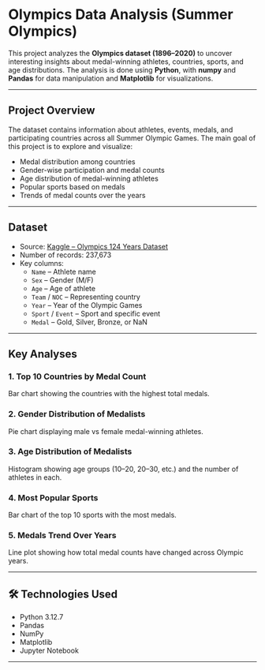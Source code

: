 # Olympics Data Analysis (Summer Olympics)

This project analyzes the **Olympics dataset (1896–2020)** to uncover interesting insights about medal-winning athletes, countries, sports, and age distributions. The analysis is done using **Python**, with **numpy** and **Pandas** for data manipulation and **Matplotlib** for visualizations.

---

## Project Overview

The dataset contains information about athletes, events, medals, and participating countries across all Summer Olympic Games. The main goal of this project is to explore and visualize:

- Medal distribution among countries
- Gender-wise participation and medal counts
- Age distribution of medal-winning athletes
- Popular sports based on medals
- Trends of medal counts over the years

---

##  Dataset

- Source: [Kaggle – Olympics 124 Years Dataset](https://www.kaggle.com/datasets/nitishsharma01/olympics-124-years-datasettill-2020)
- Number of records: 237,673
- Key columns:
  - `Name` – Athlete name
  - `Sex` – Gender (M/F)
  - `Age` – Age of athlete
  - `Team` / `NOC` – Representing country
  - `Year` – Year of the Olympic Games
  - `Sport` / `Event` – Sport and specific event
  - `Medal` – Gold, Silver, Bronze, or NaN

---

##  Key Analyses

### 1. Top 10 Countries by Medal Count
Bar chart showing the countries with the highest total medals.  

### 2. Gender Distribution of Medalists
Pie chart displaying male vs female medal-winning athletes.  

### 3. Age Distribution of Medalists
Histogram showing age groups (10–20, 20–30, etc.) and the number of athletes in each.  

### 4. Most Popular Sports
Bar chart of the top 10 sports with the most medals.  

### 5. Medals Trend Over Years
Line plot showing how total medal counts have changed across Olympic years.

---

## 🛠️ Technologies Used

- Python 3.12.7 
- Pandas  
- NumPy  
- Matplotlib  
- Jupyter Notebook

---


